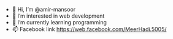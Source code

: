 - 👋 Hi, I’m @amir-mansoor
- 👀 I’m interested in web development
- 🌱 I’m currently learning programming
- 📫 Facebook link https://web.facebook.com/MeerHadi.5005/


<!---
amir-mansoor/amir-mansoor is a ✨ special ✨ repository because its `README.md` (this file) appears on your GitHub profile.
You can click the Preview link to take a look at your changes.
--->
